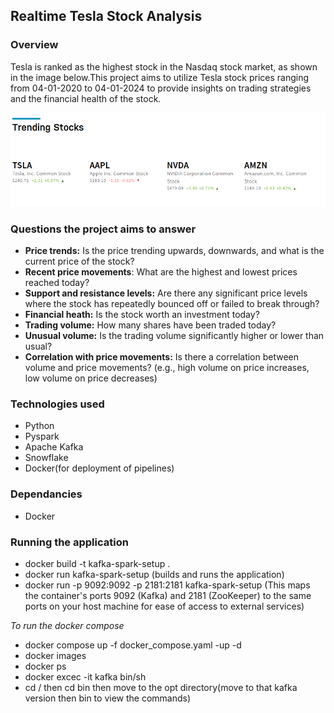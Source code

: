 ## Realtime Tesla Stock Analysis

### Overview

Tesla is ranked as the highest stock in the Nasdaq stock market, as shown in the image below.This project aims to utilize Tesla stock prices ranging from 04-01-2020 to 04-01-2024 to provide insights on trading strategies and the financial health of the stock.

![Stock ranking](imgs/stck_prediction.png)


### Questions the project aims to answer
- **Price trends:** Is the price trending upwards, downwards, and what is the current price of the stock?
- **Recent price movements**: What are the highest and lowest prices reached today?
- **Support and resistance levels:** Are there any significant price levels where the stock has repeatedly bounced off or failed to break through?
- **Financial heath:** Is the stock worth an investment today?
- **Trading volume:** How many shares have been traded today?
- **Unusual volume:** Is the trading volume significantly higher or lower than usual?
- **Correlation with price movements:** Is there a correlation between volume and price movements? (e.g., high volume on price increases, low volume on price decreases)

### Technologies used
- Python
- Pyspark
- Apache Kafka 
- Snowflake
- Docker(for deployment of pipelines)

### Dependancies
- Docker

### Running the application
- docker build -t kafka-spark-setup .
- docker run kafka-spark-setup (builds and runs the application)
- docker run -p 9092:9092 -p 2181:2181 kafka-spark-setup (This maps the container's ports 9092 (Kafka) and 2181 (ZooKeeper) to the same ports on your host machine for ease of access to external services)

*To run the docker compose*
- docker compose up -f docker_compose.yaml -up -d
- docker images
- docker ps
- docker excec -it kafka bin/sh 
- cd / then cd bin 
then move to the opt directory(move to that kafka version then bin to view the commands)


